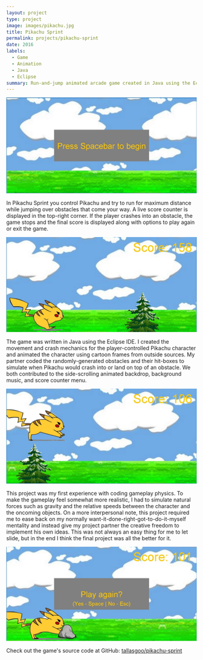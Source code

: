 ```yaml
---
layout: project
type: project
image: images/pikachu.jpg
title: Pikachu Sprint
permalink: projects/pikachu-sprint
date: 2016
labels:
  - Game
  - Animation
  - Java
  - Eclipse
summary: Run-and-jump animated arcade game created in Java using the Eclipse IDE. Co-authored with Christian Cheshire.
---
```


<img class="ui fluid rounded image" src="../images/pikachu-sprint-start.jpg">

In Pikachu Sprint you control Pikachu and try to run for maximum distance while jumping over obstacles that come your way. A live score counter is displayed in the top-right corner. If the player crashes into an obstacle, the game stops and the final score is displayed along with options to play again or exit the game.

<img class="ui fluid rounded image" src="../images/pikachu-sprint-run.jpg">

The game was written in Java using the Eclipse IDE. I created the movement and crash mechanics for the player-controlled Pikachu character and animated the character using cartoon frames from outside sources. My partner coded the randomly-generated obstacles and their hit-boxes to simulate when Pikachu would crash into or land on top of an obstacle. We both contributed to the side-scrolling animated backdrop, background music, and score counter menu.

<img class="ui fluid rounded image" src="../images/pikachu-sprint-jump.jpg">

This project was my first experience with coding gameplay physics. To make the gameplay feel somewhat more realistic, I had to simulate natural forces such as gravity and the relative speeds between the character and the oncoming objects. On a more interpersonal note, this project required me to ease back on my normally want-it-done-right-got-to-do-it-myself mentality and instead give my project partner the creative freedom to implement his own ideas. This was not always an easy thing for me to let slide, but in the end I think the final project was all the better for it.


<img class="ui fluid rounded image" src="../images/pikachu-sprint-end.jpg">

Check out the game's source code at GitHub: <a href="https://github.com/tallasgoo/pikachu-sprint"><i class="large github icon"></i>tallasgoo/pikachu-sprint</a>
